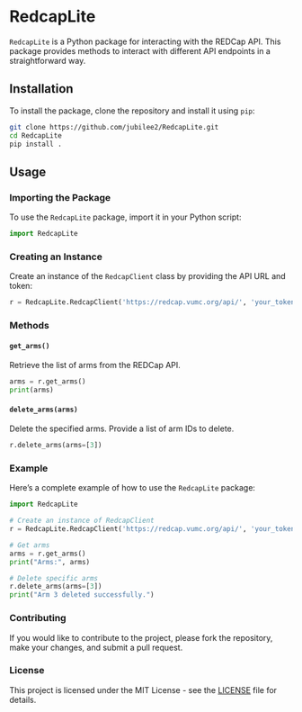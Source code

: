 # RedcapLite

`RedcapLite` is a Python package for interacting with the REDCap API. This package provides methods to interact with different API endpoints in a straightforward way.

## Installation

To install the package, clone the repository and install it using `pip`:

```sh
git clone https://github.com/jubilee2/RedcapLite.git
cd RedcapLite
pip install .
```

## Usage

### Importing the Package

To use the `RedcapLite` package, import it in your Python script:

```python
import RedcapLite
```

### Creating an Instance

Create an instance of the `RedcapClient` class by providing the API URL and token:

```python
r = RedcapLite.RedcapClient('https://redcap.vumc.org/api/', 'your_token')
```

### Methods

#### `get_arms()`

Retrieve the list of arms from the REDCap API.

```python
arms = r.get_arms()
print(arms)
```

#### `delete_arms(arms)`

Delete the specified arms. Provide a list of arm IDs to delete.

```python
r.delete_arms(arms=[3])
```

### Example

Here’s a complete example of how to use the `RedcapLite` package:

```python
import RedcapLite

# Create an instance of RedcapClient
r = RedcapLite.RedcapClient('https://redcap.vumc.org/api/', 'your_token')

# Get arms
arms = r.get_arms()
print("Arms:", arms)

# Delete specific arms
r.delete_arms(arms=[3])
print("Arm 3 deleted successfully.")
```

### Contributing

If you would like to contribute to the project, please fork the repository, make your changes, and submit a pull request.

### License

This project is licensed under the MIT License - see the [LICENSE](LICENSE) file for details.

